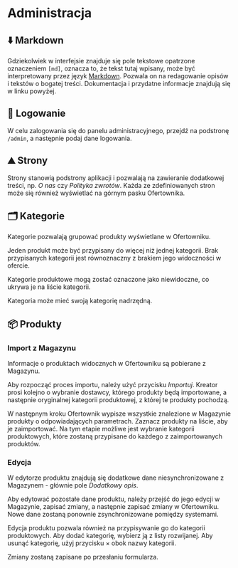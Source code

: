 # Administracja

## ⬇️ Markdown

Gdziekolwiek w interfejsie znajduje się pole tekstowe opatrzone oznaczeniem `[md]`, oznacza to, że tekst tutaj wpisany, może być interpretowany przez język [Markdown](https://markdownguide.org/). Pozwala on na redagowanie opisów i tekstów o bogatej treści. Dokumentacja i przydatne informacje znajdują się w linku powyżej.

## 🦺 Logowanie

W celu zalogowania się do panelu administracyjnego, przejdź na podstronę `/admin`, a następnie podaj dane logowania.
<!-- todo Hasło może zostać zmienione poprzez formularz na odpowiedniej podstronie. -->

## ⛰️ Strony

Strony stanowią podstrony aplikacji i pozwalają na zawieranie dodatkowej treści, np. *O nas* czy *Polityka zwrotów*.
Każda ze zdefiniowanych stron może się również wyświetlać na górnym pasku Ofertownika.

## 🗂️ Kategorie

Kategorie pozwalają grupować produkty wyświetlane w Ofertowniku.

Jeden produkt może być przypisany do więcej niż jednej kategorii. Brak przypisanych kategorii jest równoznaczny z brakiem jego widoczności w ofercie.

Kategorie produktowe mogą zostać oznaczone jako niewidoczne, co ukrywa je na liście kategorii.

Kategoria może mieć swoją kategorię nadrzędną.

## 📦 Produkty

### Import z Magazynu

Informacje o produktach widocznych w Ofertowniku są pobierane z Magazynu.

Aby rozpocząć proces importu, należy użyć przycisku *Importuj*.
Kreator prosi kolejno o wybranie dostawcy, którego produkty będą importowane, a następnie oryginalnej kategorii produktowej, z której te produkty pochodzą.

W następnym kroku Ofertownik wypisze wszystkie znalezione w Magazynie produkty o odpowiadających parametrach. Zaznacz produkty na liście, aby je zaimportować.
Na tym etapie możliwe jest wybranie kategorii produktowych, które zostaną przypisane do każdego z zaimportowanych produktów.

### Edycja

W edytorze produktu znajdują się dodatkowe dane niesynchronizowane z Magazynem - głównie pole *Dodatkowy opis*.

Aby edytować pozostałe dane produktu, należy przejść do jego edycji w Magazynie, zapisać zmiany, a następnie zapisać zmiany w Ofertowniku. Nowe dane zostaną ponownie zsynchronizowane pomiędzy systemami.

Edycja produktu pozwala również na przypisywanie go do kategorii produktowych.
Aby dodać kategorię, wybierz ją z listy rozwijanej.
Aby usunąć kategorię, użyj przycisku × obok nazwy kategorii.

Zmiany zostaną zapisane po przesłaniu formularza.
